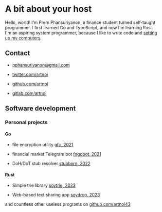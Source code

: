 # A bit about your host

Hello, world! I'm Prem Phansuriyanon, a finance student turned self-taught programmer.
I first learned Go and TypeScript, and now I'm learning Rust. I'm an aspiring
system programmer, because I like to write code and [setting up my computers](os.html).

## Contact

- [pphansuriyanon@gmail.com](mailto:pphansuriyanon@gmail.com)

- [twitter.com/artnoi](https://twitter.com/artnoi)

- [github.com/artnoi](https://github.com/artnoi43)

- [gitlab.com/artnoi](https://gitlab.com/artnoi)

## Software development

### Personal projects

#### Go

- file encryption utility [gfc, 2021](https://github.com/artnoi43/gfc)

- financial market Telegram bot [fngobot, 2021](https://github.com/artnoi43/fngobot)

- DoH/DoT stub resolver [stubborn, 2022](https://github.com/artnoi43/stubborn)

#### Rust

- Simple trie library [soytrie, 2023](https://github.com/artnoi43/soytrie)

- Web-based text sharing app [soydrop, 2023](https://github.com/artnoi43/actix-drop)

and countless other useless programs on [github.com/artnoi43](https://github.com/artnoi43)
